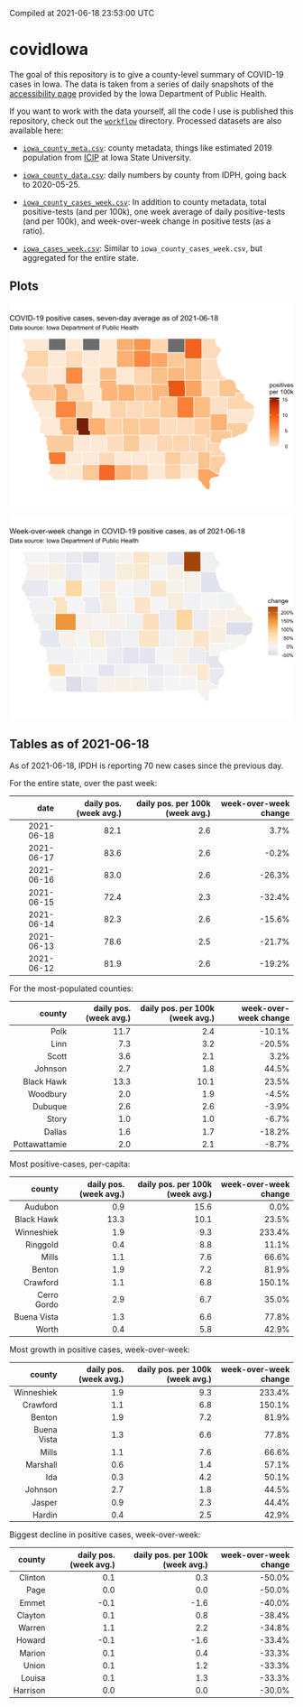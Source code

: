 Compiled at 2021-06-18 23:53:00 UTC

<!-- README.md is generated from README.Rmd. Please edit that file -->

# covidIowa

<!-- badges: start -->

<!-- badges: end -->

The goal of this repository is to give a county-level summary of
COVID-19 cases in Iowa. The data is taken from a series of daily
snapshots of the [accessibility
page](https://coronavirus.iowa.gov/pages/access) provided by the Iowa
Department of Public Health.

If you want to work with the data yourself, all the code I use is
published this repository, check out the [`workflow`](workflow)
directory. Processed datasets are also available here:

  - [`iowa_county_meta.csv`](https://raw.githubusercontent.com/ijlyttle/covidIowa/master/workflow/data/99-publish/iowa_county_meta.csv):
    county metadata, things like estimated 2019 population from
    [ICIP](https://www.icip.iastate.edu/tables/population/counties-estimates)
    at Iowa State University.

  - [`iowa_county_data.csv`](https://raw.githubusercontent.com/ijlyttle/covidIowa/master/workflow/data/99-publish/iowa_county_data.csv):
    daily numbers by county from IDPH, going back to 2020-05-25.

  - [`iowa_county_cases_week.csv`](https://raw.githubusercontent.com/ijlyttle/covidIowa/master/workflow/data/99-publish/iowa_county_data.csv):
    In addition to county metadata, total positive-tests (and per 100k),
    one week average of daily positive-tests (and per 100k), and
    week-over-week change in positive tests (as a ratio).

  - [`iowa_cases_week.csv`](https://raw.githubusercontent.com/ijlyttle/covidIowa/master/workflow/data/99-publish/iowa_cases_week.csv):
    Similar to `iowa_county_cases_week.csv`, but aggregated for the
    entire state.

## Plots

![](workflow/data/99-publish/iowa_cases.png)

![](workflow/data/99-publish/iowa_change.png)

## Tables as of 2021-06-18

As of 2021-06-18, IPDH is reporting 70 new cases since the previous day.

For the entire state, over the past week:

|       date | daily pos. (week avg.) | daily pos. per 100k (week avg.) | week-over-week change |
| ---------: | ---------------------: | ------------------------------: | --------------------: |
| 2021-06-18 |                   82.1 |                             2.6 |                  3.7% |
| 2021-06-17 |                   83.6 |                             2.6 |                \-0.2% |
| 2021-06-16 |                   83.0 |                             2.6 |               \-26.3% |
| 2021-06-15 |                   72.4 |                             2.3 |               \-32.4% |
| 2021-06-14 |                   82.3 |                             2.6 |               \-15.6% |
| 2021-06-13 |                   78.6 |                             2.5 |               \-21.7% |
| 2021-06-12 |                   81.9 |                             2.6 |               \-19.2% |

For the most-populated counties:

|        county | daily pos. (week avg.) | daily pos. per 100k (week avg.) | week-over-week change |
| ------------: | ---------------------: | ------------------------------: | --------------------: |
|          Polk |                   11.7 |                             2.4 |               \-10.1% |
|          Linn |                    7.3 |                             3.2 |               \-20.5% |
|         Scott |                    3.6 |                             2.1 |                  3.2% |
|       Johnson |                    2.7 |                             1.8 |                 44.5% |
|    Black Hawk |                   13.3 |                            10.1 |                 23.5% |
|      Woodbury |                    2.0 |                             1.9 |                \-4.5% |
|       Dubuque |                    2.6 |                             2.6 |                \-3.9% |
|         Story |                    1.0 |                             1.0 |                \-6.7% |
|        Dallas |                    1.6 |                             1.7 |               \-18.2% |
| Pottawattamie |                    2.0 |                             2.1 |                \-8.7% |

Most positive-cases, per-capita:

|      county | daily pos. (week avg.) | daily pos. per 100k (week avg.) | week-over-week change |
| ----------: | ---------------------: | ------------------------------: | --------------------: |
|     Audubon |                    0.9 |                            15.6 |                  0.0% |
|  Black Hawk |                   13.3 |                            10.1 |                 23.5% |
|  Winneshiek |                    1.9 |                             9.3 |                233.4% |
|    Ringgold |                    0.4 |                             8.8 |                 11.1% |
|       Mills |                    1.1 |                             7.6 |                 66.6% |
|      Benton |                    1.9 |                             7.2 |                 81.9% |
|    Crawford |                    1.1 |                             6.8 |                150.1% |
| Cerro Gordo |                    2.9 |                             6.7 |                 35.0% |
| Buena Vista |                    1.3 |                             6.6 |                 77.8% |
|       Worth |                    0.4 |                             5.8 |                 42.9% |

Most growth in positive cases, week-over-week:

|      county | daily pos. (week avg.) | daily pos. per 100k (week avg.) | week-over-week change |
| ----------: | ---------------------: | ------------------------------: | --------------------: |
|  Winneshiek |                    1.9 |                             9.3 |                233.4% |
|    Crawford |                    1.1 |                             6.8 |                150.1% |
|      Benton |                    1.9 |                             7.2 |                 81.9% |
| Buena Vista |                    1.3 |                             6.6 |                 77.8% |
|       Mills |                    1.1 |                             7.6 |                 66.6% |
|    Marshall |                    0.6 |                             1.4 |                 57.1% |
|         Ida |                    0.3 |                             4.2 |                 50.1% |
|     Johnson |                    2.7 |                             1.8 |                 44.5% |
|      Jasper |                    0.9 |                             2.3 |                 44.4% |
|      Hardin |                    0.4 |                             2.5 |                 42.9% |

Biggest decline in positive cases, week-over-week:

|   county | daily pos. (week avg.) | daily pos. per 100k (week avg.) | week-over-week change |
| -------: | ---------------------: | ------------------------------: | --------------------: |
|  Clinton |                    0.1 |                             0.3 |               \-50.0% |
|     Page |                    0.0 |                             0.0 |               \-50.0% |
|    Emmet |                  \-0.1 |                           \-1.6 |               \-40.0% |
|  Clayton |                    0.1 |                             0.8 |               \-38.4% |
|   Warren |                    1.1 |                             2.2 |               \-34.8% |
|   Howard |                  \-0.1 |                           \-1.6 |               \-33.4% |
|   Marion |                    0.1 |                             0.4 |               \-33.3% |
|    Union |                    0.1 |                             1.2 |               \-33.3% |
|   Louisa |                    0.1 |                             1.3 |               \-33.3% |
| Harrison |                    0.0 |                             0.0 |               \-30.0% |
